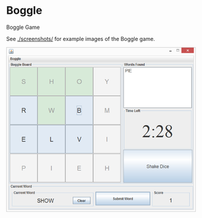 # Boggle
 Boggle Game

See [./screenshots/](./screenshots/) for example images of the Boggle game.


![Philadelphia's Magic Gardens. This place was so cool!](/screenshots/example_game.png "Example Game")
